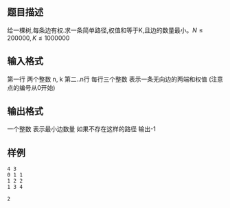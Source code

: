 ## 题目描述

给一棵树,每条边有权.求一条简单路径,权值和等于K,且边的数量最小。$N \leq 200000, K \leq 1000000$

## 输入格式


第一行 两个整数 n, k 第二..n行 每行三个整数 表示一条无向边的两端和权值 (注意点的编号从0开始)

## 输出格式

一个整数 表示最小边数量 如果不存在这样的路径 输出-1



## 样例

```input1
4 3
0 1 1
1 2 2
1 3 4
```

```output1
2
```

